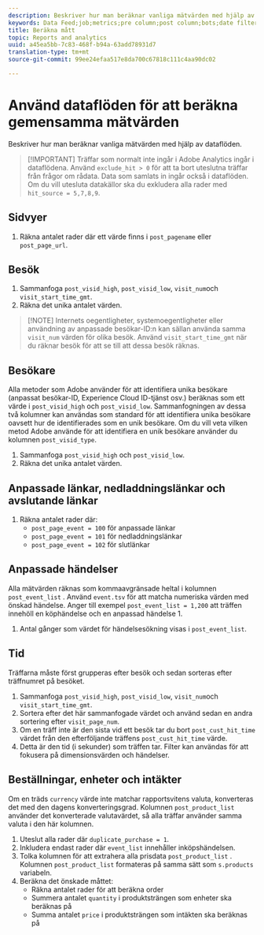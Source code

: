 ```yaml
---
description: Beskriver hur man beräknar vanliga mätvärden med hjälp av dataflöden.
keywords: Data Feed;job;metrics;pre column;post column;bots;date filtering;event string;common;formulas
title: Beräkna mått
topic: Reports and analytics
uuid: a45ea5bb-7c83-468f-b94a-63add78931d7
translation-type: tm+mt
source-git-commit: 99ee24efaa517e8da700c67818c111c4aa90dc02

---
```



# Använd dataflöden för att beräkna gemensamma mätvärden

Beskriver hur man beräknar vanliga mätvärden med hjälp av dataflöden.

> [!IMPORTANT] Träffar som normalt inte ingår i Adobe Analytics ingår i dataflödena. Använd `exclude_hit > 0` för att ta bort uteslutna träffar från frågor om rådata. Data som samlats in ingår också i dataflöden. Om du vill utesluta datakällor ska du exkludera alla rader med `hit_source = 5,7,8,9`.

## Sidvyer

1. Räkna antalet rader där ett värde finns i `post_pagename` eller `post_page_url`.

## Besök

1. Sammanfoga `post_visid_high`, `post_visid_low`, `visit_num`och `visit_start_time_gmt`.
1. Räkna det unika antalet värden.

> [!NOTE] Internets oegentligheter, systemoegentligheter eller användning av anpassade besökar-ID:n kan sällan använda samma `visit_num` värden för olika besök. Använd `visit_start_time_gmt` när du räknar besök för att se till att dessa besök räknas.

## Besökare

Alla metoder som Adobe använder för att identifiera unika besökare (anpassat besökar-ID, Experience Cloud ID-tjänst osv.) beräknas som ett värde i `post_visid_high` och `post_visid_low`. Sammanfogningen av dessa två kolumner kan användas som standard för att identifiera unika besökare oavsett hur de identifierades som en unik besökare. Om du vill veta vilken metod Adobe använde för att identifiera en unik besökare använder du kolumnen `post_visid_type`.

1. Sammanfoga `post_visid_high` och `post_visid_low`.
2. Räkna det unika antalet värden.

## Anpassade länkar, nedladdningslänkar och avslutande länkar

1. Räkna antalet rader där:
   * `post_page_event = 100` för anpassade länkar
   * `post_page_event = 101` för nedladdningslänkar
   * `post_page_event = 102` för slutlänkar

## Anpassade händelser

Alla mätvärden räknas som kommaavgränsade heltal i kolumnen `post_event_list` . Använd `event.tsv` för att matcha numeriska värden med önskad händelse. Anger till exempel `post_event_list = 1,200` att träffen innehöll en köphändelse och en anpassad händelse 1.

1. Antal gånger som värdet för händelsesökning visas i `post_event_list`.

## Tid

Träffarna måste först grupperas efter besök och sedan sorteras efter träffnumret på besöket.

1. Sammanfoga `post_visid_high`, `post_visid_low`, `visit_num`och `visit_start_time_gmt`.
2. Sortera efter det här sammanfogade värdet och använd sedan en andra sortering efter `visit_page_num`.
3. Om en träff inte är den sista vid ett besök tar du bort `post_cust_hit_time` värdet från den efterföljande träffens `post_cust_hit_time` värde.
4. Detta är den tid (i sekunder) som träffen tar. Filter kan användas för att fokusera på dimensionsvärden och händelser.

## Beställningar, enheter och intäkter

Om en träds `currency` värde inte matchar rapportsvitens valuta, konverteras det med den dagens konverteringsgrad. Kolumnen `post_product_list` använder det konverterade valutavärdet, så alla träffar använder samma valuta i den här kolumnen.

1. Uteslut alla rader där `duplicate_purchase = 1`.
2. Inkludera endast rader där `event_list` innehåller inköpshändelsen.
3. Tolka kolumnen för att extrahera alla prisdata `post_product_list` . Kolumnen `post_product_list` formateras på samma sätt som `s.products` variabeln.
4. Beräkna det önskade måttet:
   * Räkna antalet rader för att beräkna order
   * Summera antalet `quantity` i produktsträngen som enheter ska beräknas på
   * Summa antalet `price` i produktsträngen som intäkten ska beräknas på
